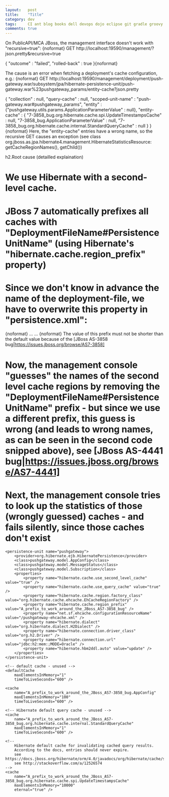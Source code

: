 ```yaml
---
layout:   post
title:    "Title"
category: dev
tags:     CI ant blog books dell devops dojo eclipse git gradle groovy hibernate intellij java jenkins maven quality shownotes sonar spring testing
comments: true
---
```


On PublicAPI/MCA JBoss, the management interface doesn't work with "recursive=true":
{noformat}
GET http://localhost:19590/management/?json.pretty&recursive=true

{
    "outcome" : "failed",
    "rolled-back" : true
}{noformat}

The cause is an error when fetching a deployment's cache configuration, e.g.:
{noformat}
GET http://localhost:19590/management/deployment/push-gateway.war/subsystem/jpa/hibernate-persistence-unit/push-gateway.war%23pushgateway_params/entity-cache?json.pretty

{
    "collection" : null,
    "query-cache" : null,
    "scoped-unit-name" : "push-gateway.war#pushgateway_params",
    "entity" : {"pushgateway.utils.params.ApplicationParameterValue" : null},
    "entity-cache" : {
        "7-3858_bug.org.hibernate.cache.spi.UpdateTimestampsCache" : null,
        "7-3858_bug.ApplicationParameterValue" : null,
        "7-3858_bug.org.hibernate.cache.internal.StandardQueryCache" : null
    }
}
{noformat}
Here, the "entity-cache" entries have a wrong name, so the recursive GET causes an exception (see class org.jboss.as.jpa.hibernate4.management.HibernateStatisticsResource:  getCacheRegionNames(), getChild())

h2.Root cause (detailled explaination)

# We use Hibernate with a second-level cache.
# JBoss 7 automatically prefixes all caches with "DeploymentFileName#PersistenceUnitName" (using Hibernate's "hibernate.cache.region_prefix" property)
# Since we don't know in advance the name of the deployment-file, we have to overwrite this property in "persistence.xml":
{noformat}
<persistence-unit name="...">
  ...
  <properties>
    ...
    <property name="hibernate.cache.region_prefix" value="A_prefix_to_work_around_the_JBoss_AS7-3858_bug" />
  </properties>
</persistence-unit>
{noformat}
The value of this prefix must not be shorter than the default value because of the [JBoss AS-3858 bug|https://issues.jboss.org/browse/AS7-3858]
# Now, the management console "guesses" the names of the second level cache regions by removing the "DeploymentFileName#PersistenceUnitName" prefix  - but since we use a different prefix, this guess is wrong (and leads to wrong names, as can be seen in the second code snipped above), see [JBoss AS-4441 bug|https://issues.jboss.org/browse/AS7-4441]
# Next, the management console tries to look up the statistics of those (wrongly guessed) caches - and fails silently, since those caches don't exist

<?xml version="1.0" encoding="UTF-8"?>
<!-- Using an H2 in-memory database -->
<persistence version="2.0" xmlns="http://java.sun.com/xml/ns/persistence" xmlns:xsi="http://www.w3.org/2001/XMLSchema-instance" xsi:schemaLocation="http://java.sun.com/xml/ns/persistence http://java.sun.com/xml/ns/persistence/persistence_2_0.xsd">

	<persistence-unit name="pushgateway">
		<provider>org.hibernate.ejb.HibernatePersistence</provider>
		<class>pushgateway.model.AppConfig</class>
		<class>pushgateway.model.MessageStatus</class>
		<class>pushgateway.model.Subscription</class>
		<properties>
			<property name="hibernate.cache.use_second_level_cache" value="true" />
			<property name="hibernate.cache.use_query_cache" value="true" />
			<property name="hibernate.cache.region.factory_class" value="org.hibernate.cache.ehcache.EhCacheRegionFactory" />
			<property name="hibernate.cache.region_prefix" value="A_prefix_to_work_around_the_JBoss_AS7-3858_bug" />
			<property name="net.sf.ehcache.configurationResourceName" value="/pushgateway-ehcache.xml" />
			<property name="hibernate.dialect" value="org.hibernate.dialect.H2Dialect" />
			<property name="hibernate.connection.driver_class" value="org.h2.Driver" />
			<property name="hibernate.connection.url" value="jdbc:h2:mem:;MODE=Oracle" />
			<property name="hibernate.hbm2ddl.auto" value="update" />
		</properties>
	</persistence-unit>

</persistence>


<?xml version="1.0" encoding="UTF-8"?>
<ehcache xmlns:xsi="http://www.w3.org/2001/XMLSchema-instance" xsi:noNamespaceSchemaLocation="ehcache.xsd" updateCheck="false">

	<!-- default cache - unused -->
	<defaultCache
		maxElementsInMemory="1"
		timeToLiveSeconds="600" />

	<cache
		name="A_prefix_to_work_around_the_JBoss_AS7-3858_bug.AppConfig"
		maxElementsInMemory="100"
		timeToLiveSeconds="600" />

	<!-- Hibernate default query cache - unused -->
	<cache
		name="A_prefix_to_work_around_the_JBoss_AS7-3858_bug.org.hibernate.cache.internal.StandardQueryCache"
		maxElementsInMemory="1"
		timeToLiveSeconds="600" />

	<!--
	 	Hibernate default cache for invalidating cached query results.
	 	According to the docs, entries should never expire.
	 	see https://docs.jboss.org/hibernate/orm/4.0/javadocs/org/hibernate/cache/spi/UpdateTimestampsCache.html
	 	see http://stackoverflow.com/a/12526574
	-->
	<cache
		name="A_prefix_to_work_around_the_JBoss_AS7-3858_bug.org.hibernate.cache.spi.UpdateTimestampsCache"
		maxElementsInMemory="10000"
		eternal="true" />

</ehcache>
